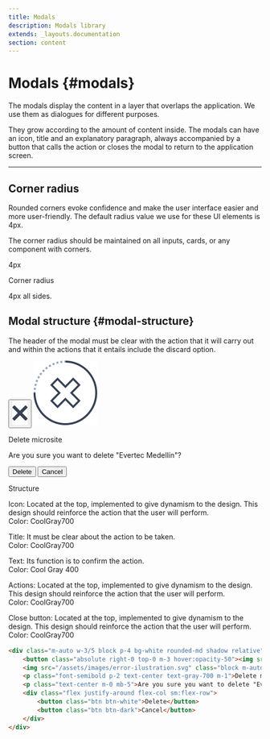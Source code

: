 ```yaml
---
title: Modals
description: Modals library
extends: _layouts.documentation
section: content
---
```


# Modals {#modals}

The modals display the content in a layer that overlaps the application. We use them as dialogues for different purposes.

They grow according to the amount of content inside. The modals can have an icon, title and an explanatory paragraph, always accompanied by a button that calls the action or closes the modal to return to the application screen.

<hr>

## Corner radius

Rounded corners evoke confidence and make the user interface easier and more user-friendly. The default radius value we use for these UI elements is 4px.

The corner radius should be maintained on all inputs, cards, or any component with corners.


<div class="flex flex-col sm:flex-row md:flex-row lg:flex-row justify-between content-start mb-5">
    <div class="rounded-md border-2 border-gray-200 p-5 h-full w-full sm:w-1/2 md:w-1/2">
        <div class="w-2/5 h-12 bg-white block m-auto border-t-2 border-l-2 border-gray-700 rounded-md"><p class="font-bold m-0 p-2">4px</p></div>
    </div>
    <div class="ml-0 sm:ml-6 w-full sm:w-1/2 lg:w-1/2">
        <p class="font-bold text-lg m-0">Corner radius</p>
        <p class="text-sm text-justify m-0">4px all sides.</p>
    </div>
</div>

## Modal structure {#modal-structure}

The header of the modal must be clear with the action that it will carry out and within the actions that it entails include the discard option.


<div class="flex flex-col sm:flex-row md:flex-row lg:flex-row justify-between content-start mb-5">
    <!--@component('_partials.iframe', ["height" => "114px;", "width" => "100%"])
        <div class="rounded-md border-2 border-gray-200 p-3 h-full w-full">
            <div class="m-auto w-3/5 block p-4 bg-white rounded-md shadow relative">
                <button class="absolute right-0 top-0 m-3 hover:opacity-50"><img src="/assets/images/close.svg" alt="close button"></button>
                <img src="/assets/images/error-ilustration.svg" class="block m-auto my-4">
                <p class="font-semibold p-2 text-center text-gray-700 m-1">Delete microsite</p>
                <p class="text-center m-0 mb-5">Are you sure you want to delete "Evertec Medellín"?</p>
                <div class="flex justify-around flex-col sm:flex-row">
                    <button class="btn btn-white">Delete</button>
                    <button class="btn btn-dark">Cancel</button>
                </div>
            </div>
        </div>
    @endcomponent-->
    <div class="rounded-md border-2 border-gray-200 p-3 h-full w-full">
        <div class="m-auto w-3/5 block p-4 bg-white rounded-md shadow relative">
            <button class="absolute right-0 top-0 m-3 hover:opacity-50"><img src="/assets/images/close.svg" alt="close button"></button>
            <img src="/assets/images/error-ilustration.svg" class="block m-auto my-4">
            <p class="font-semibold p-2 text-center text-gray-700 m-1">Delete microsite</p>
            <p class="text-center m-0 mb-5">Are you sure you want to delete "Evertec Medellín"?</p>
            <div class="flex justify-around flex-col sm:flex-row">
                <button class="btn btn-white">Delete</button>
                <button class="btn btn-dark">Cancel</button>
            </div>
        </div>
    </div>
    <div class="ml-0 sm:ml-6 w-full sm:w-1/2 lg:w-1/2">
        <p class="font-bold text-lg m-0">Structure</p>
        <p class="font-medium text-sm">Icon: <span class="font-normal">Located at the top, implemented to give dynamism to the design. This design should reinforce the action that the user will perform.<br>Color: CoolGray700 </span></p>
        <p class="font-medium text-sm">Title: <span class="font-normal">It must be clear about the action to be taken.<br>Color: CoolGray700</span></p>
        <p class="font-medium text-sm">Text: <span class="font-normal">Its function is to confirm the action.<br>Color: Cool Gray 400</span></p>
        <p class="font-medium text-sm">Actions: <span class="font-normal">Located at the top, implemented to give dynamism to the design. This design should reinforce the action that the user will perform.<br>Color: CoolGray700 </span></p>
        <p class="font-medium text-sm">Close button: <span class="font-normal">Located at the top, implemented to give dynamism to the design. This design should reinforce the action that the user will perform.<br>Color: CoolGray700 </span></p>
    </div>
</div>

<!--
@component('_partials.iframe', ["height" => "114px;"])
<div class="px-4 py-8 bg-white">
    <div class="max-w-3xl mx-auto space-y-4 flex flex-col items-center justify-start sm:space-y-0 sm:flex-row sm:items-end sm:justify-around">
        //Alerts
    </div>
</div>
@endcomponent
-->

```html
<div class="m-auto w-3/5 block p-4 bg-white rounded-md shadow relative">
    <button class="absolute right-0 top-0 m-3 hover:opacity-50"><img src="/assets/images/close.svg" alt="close button"></button>
    <img src="/assets/images/error-ilustration.svg" class="block m-auto my-4">
    <p class="font-semibold p-2 text-center text-gray-700 m-1">Delete microsite</p>
    <p class="text-center m-0 mb-5">Are you sure you want to delete "Evertec Medellín"?</p>
    <div class="flex justify-around flex-col sm:flex-row">
        <button class="btn btn-white">Delete</button>
        <button class="btn btn-dark">Cancel</button>
    </div>
</div>
```
